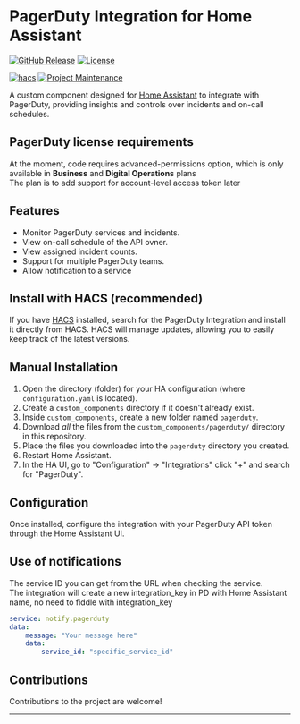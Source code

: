# PagerDuty Integration for Home Assistant

[![GitHub Release][releases-shield]][releases]
[![License][license-shield]](LICENSE)

[![hacs][hacsbadge]][hacs]
[![Project Maintenance][maintenance-shield]][user_profile]

A custom component designed for [Home Assistant](https://www.home-assistant.io) to integrate with PagerDuty, providing insights and controls over incidents and on-call schedules.

## PagerDuty license requirements

At the moment, code requires advanced-permissions option, which is only available in **Business** and **Digital Operations** plans  
The plan is to add support for account-level access token later

## Features

- Monitor PagerDuty services and incidents.
- View on-call schedule of the API ovner.
- View assigned incident counts.
- Support for multiple PagerDuty teams.
- Allow notification to a service

## Install with HACS (recommended)

If you have [HACS][hacs] installed, search for the PagerDuty Integration and install it directly from HACS. HACS will manage updates, allowing you to easily keep track of the latest versions.

## Manual Installation

1. Open the directory (folder) for your HA configuration (where `configuration.yaml` is located).
2. Create a `custom_components` directory if it doesn't already exist.
3. Inside `custom_components`, create a new folder named `pagerduty`.
4. Download _all_ the files from the `custom_components/pagerduty/` directory in this repository.
5. Place the files you downloaded into the `pagerduty` directory you created.
6. Restart Home Assistant.
7. In the HA UI, go to "Configuration" -> "Integrations" click "+" and search for "PagerDuty".

## Configuration

Once installed, configure the integration with your PagerDuty API token through the Home Assistant UI.

## Use of notifications

The service ID you can get from the URL when checking the service.  
The integration will create a new integration_key in PD with Home Assistant name, no need to fiddle with integration_key

```yaml
service: notify.pagerduty
data:
    message: "Your message here"
    data:
        service_id: "specific_service_id"
```

## Contributions

Contributions to the project are welcome!

---

[hacs]: https://hacs.xyz
[hacsbadge]: https://img.shields.io/badge/HACS-Default-orange.svg?style=for-the-badge
[maintenance-shield]: https://img.shields.io/badge/maintainer-%40jdrozdnovak-blue.svg?style=for-the-badge
[releases-shield]: https://img.shields.io/github/release/jdrozdnovak/ha_pagerduty.svg?style=for-the-badge
[releases]: https://github.com/jdrozdnovak/ha_pagerduty/releases
[user_profile]: https://github.com/jdrozdnovak
[license-shield]: https://img.shields.io/github/license/jdrozdnovak/ha_pagerduty.svg?style=for-the-badge
